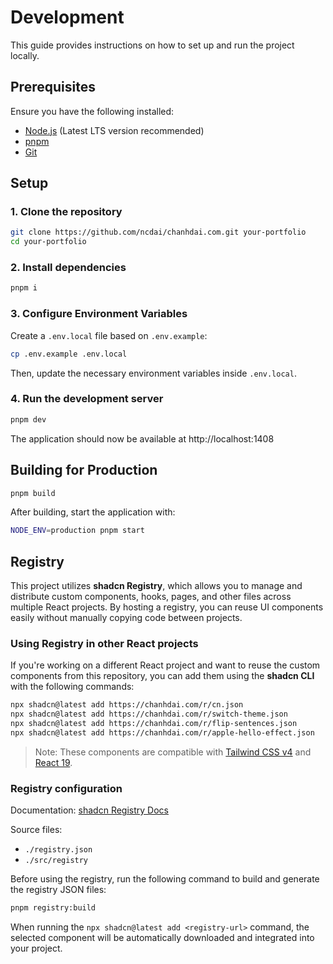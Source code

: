 # Development

This guide provides instructions on how to set up and run the project locally.

## Prerequisites

Ensure you have the following installed:

- [Node.js](https://nodejs.org/) (Latest LTS version recommended)
- [pnpm](https://pnpm.io/)
- [Git](https://git-scm.com/)

## Setup

### 1. Clone the repository

```bash
git clone https://github.com/ncdai/chanhdai.com.git your-portfolio
cd your-portfolio
```

### 2. Install dependencies

```bash
pnpm i
```

### 3. Configure Environment Variables

Create a `.env.local` file based on `.env.example`:

```bash
cp .env.example .env.local
```

Then, update the necessary environment variables inside `.env.local`.

### 4. Run the development server

```bash
pnpm dev
```

The application should now be available at http://localhost:1408

## Building for Production

```bash
pnpm build
```

After building, start the application with:

```bash
NODE_ENV=production pnpm start
```

## Registry

This project utilizes **shadcn Registry**, which allows you to manage and distribute custom components, hooks, pages, and other files across multiple React projects. By hosting a registry, you can reuse UI components easily without manually copying code between projects.

### Using Registry in other React projects

If you're working on a different React project and want to reuse the custom components from this repository, you can add them using the **shadcn CLI** with the following commands:

```bash
npx shadcn@latest add https://chanhdai.com/r/cn.json
npx shadcn@latest add https://chanhdai.com/r/switch-theme.json
npx shadcn@latest add https://chanhdai.com/r/flip-sentences.json
npx shadcn@latest add https://chanhdai.com/r/apple-hello-effect.json
```

> Note: These components are compatible with [Tailwind CSS v4](https://tailwindcss.com/blog/tailwindcss-v4) and [React 19](https://react.dev/blog/2024/12/05/react-19).

### Registry configuration

Documentation: [shadcn Registry Docs](https://ui.shadcn.com/docs/registry)

Source files:
  - `./registry.json`
  - `./src/registry`

Before using the registry, run the following command to build and generate the registry JSON files:

```bash
pnpm registry:build
```

When running the `npx shadcn@latest add <registry-url>` command, the selected component will be automatically downloaded and integrated into your project.
